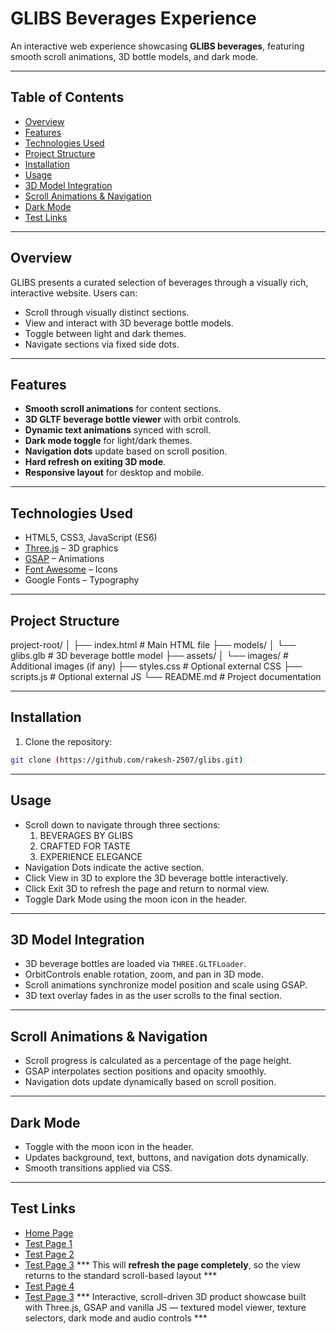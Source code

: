 # GLIBS Beverages Experience

An interactive web experience showcasing **GLIBS beverages**, featuring smooth scroll animations, 3D bottle models, and dark mode.

---

## Table of Contents
- [Overview](#overview)
- [Features](#features)
- [Technologies Used](#technologies-used)
- [Project Structure](#project-structure)
- [Installation](#installation)
- [Usage](#usage)
- [3D Model Integration](#3d-model-integration)
- [Scroll Animations & Navigation](#scroll-animations--navigation)
- [Dark Mode](#dark-mode)
- [Test Links](#test-links)
---

## Overview
GLIBS presents a curated selection of beverages through a visually rich, interactive website. Users can:
- Scroll through visually distinct sections.
- View and interact with 3D beverage bottle models.
- Toggle between light and dark themes.
- Navigate sections via fixed side dots.

---

## Features
- **Smooth scroll animations** for content sections.
- **3D GLTF beverage bottle viewer** with orbit controls.
- **Dynamic text animations** synced with scroll.
- **Dark mode toggle** for light/dark themes.
- **Navigation dots** update based on scroll position.
- **Hard refresh on exiting 3D mode**.
- **Responsive layout** for desktop and mobile.

---

## Technologies Used
- HTML5, CSS3, JavaScript (ES6)
- [Three.js](https://threejs.org/) – 3D graphics
- [GSAP](https://greensock.com/gsap/) – Animations
- [Font Awesome](https://fontawesome.com/) – Icons
- Google Fonts – Typography

---

## Project Structure
project-root/
│
├── index.html # Main HTML file
├── models/
│ └── glibs.glb # 3D beverage bottle model
├── assets/
│ └── images/ # Additional images (if any)
├── styles.css # Optional external CSS
├── scripts.js # Optional external JS
└── README.md # Project documentation


---

## Installation
1. Clone the repository:
```bash
git clone (https://github.com/rakesh-2507/glibs.git)
```
---

## Usage

- Scroll down to navigate through three sections:
  1. BEVERAGES BY GLIBS
  2. CRAFTED FOR TASTE
  3. EXPERIENCE ELEGANCE
- Navigation Dots indicate the active section.
- Click View in 3D to explore the 3D beverage bottle interactively.
- Click Exit 3D to refresh the page and return to normal view.
- Toggle Dark Mode using the moon icon in the header.

---

## 3D Model Integration

- 3D beverage bottles are loaded via `THREE.GLTFLoader`.
- OrbitControls enable rotation, zoom, and pan in 3D mode.
- Scroll animations synchronize model position and scale using GSAP.
- 3D text overlay fades in as the user scrolls to the final section.

---

## Scroll Animations & Navigation

- Scroll progress is calculated as a percentage of the page height.
- GSAP interpolates section positions and opacity smoothly.
- Navigation dots update dynamically based on scroll position.

---

## Dark Mode

- Toggle with the moon icon in the header.
- Updates background, text, buttons, and navigation dots dynamically.
- Smooth transitions applied via CSS.

---

## Test Links

- [Home Page](https://rakesh-2507.github.io/glibs/)
- [Test Page 1](https://rakesh-2507.github.io/glibs/test1.html)
- [Test Page 2](https://rakesh-2507.github.io/glibs/test2.html)  
- [Test Page 3](https://rakesh-2507.github.io/glibs/test3.html)  *** This will **refresh the page completely**, so the view returns to the standard scroll-based layout ***
- [Test Page 4](https://rakesh-2507.github.io/glibs/test4.html) 
- [Test Page 3](https://rakesh-2507.github.io/glibs/test5.html)  *** Interactive, scroll-driven 3D product showcase built with Three.js, GSAP and vanilla JS — textured model viewer, texture selectors, dark mode and audio controls ***
